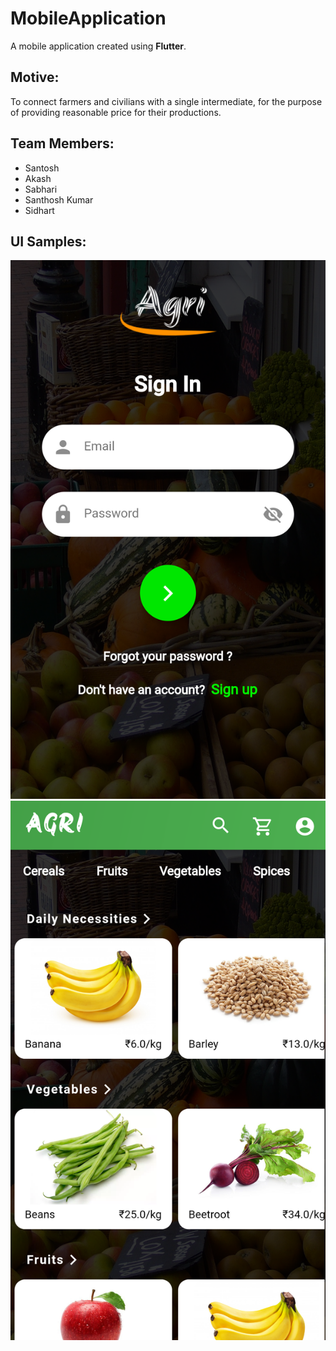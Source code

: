 <html>
<body>
<h1>MobileApplication</h1>
A mobile application created using <b>Flutter</b>.

<h2>Motive:</h2>

To connect farmers and civilians with a single intermediate, for the purpose of providing reasonable price for their productions.


<h2>Team Members:</h2> 

<ul>
	<li>Santosh</li>
	<li>Akash</li>
	<li>Sabhari</li>
	<li>Santhosh Kumar</li>
	<li>Sidhart</li>
</ul>	

<h2>UI Samples:</h2>

<img src="/Ui samples/2. Sign in.png"/>
<br>
<img src="/Ui samples/3. Home Screen.png"/>

</body>
</html>
